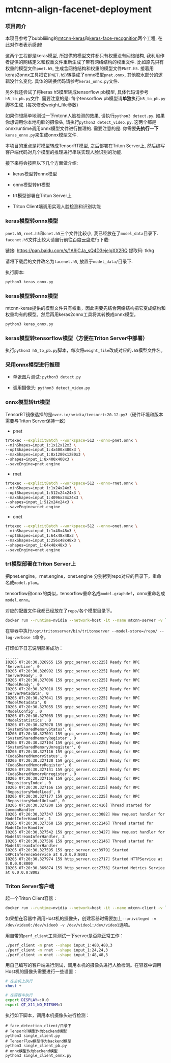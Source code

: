 # mtcnn-align-facenet-deployment

### 项目简介

本项目参考了bubbliiiing的[mtcnn-keras](https://github.com/bubbliiiing/mtcnn-keras)和[keras-face-recognition](https://github.com/bubbliiiing/keras-face-recognition)两个工程, 在此对作者表示感谢!

这两个工程都是keras模型, 所提供的模型文件都只有权重没有网络结构, 我利用作者提供的网络定义和权重文件重新生成了带有网络结构的权重文件. 比如原先只有权重的模型文件`pnet.h5`,
生成含网络结构和权重的模型文件`PNET.h5`. 接着用keras2onnx工具把它(`PNET.h5`)转换成了onnx模型`pnet.onnx`, 其他胶水部分的逻辑没什么变化. 具体的转换代码请参考`keras_onnx.py`文件.

另外我还尝试了将keras h5模型转成tensorflow pb模型, 具体代码请参考`h5_to_pb.py`文件. 需要注意的是: 每个tensorflow pb模型请**单独**执行`h5_to_pb.py`脚本生成. (每次修改weight_file参数)

如果你想简单地测试一下mtcnn人脸检测的效果, 请执行`python3 detect.py`. 如果你想调用你本地电脑的摄像头, 请执行`python3 detect_video.py`. 这两个都是onnxruntime调用onnx模型文件进行推理的.
需要注意的是: 你需要**先执行一下**`keras_onnx.py`来生成onnx模型文件.

本项目的重点是将模型转成TensorRT模型, 之后部署在Triton Server上, 然后编写客户端代码对几个模型的推理进行串联实现人脸识别的功能.

接下来将会按照以下几个方面做介绍:

- keras模型转onnx模型

- onnx模型转trt模型

- trt模型部署在Triton Server上

- Triton Client端调用实现人脸检测和识别功能

### keras模型转onnx模型

`pnet.h5`, `rnet.h5`和`onet.h5`三个文件比较小, 我已经放在了`model_data`目录下. `facenet.h5`文件比较大请自行前往百度云盘进行下载:

链接: https://pan.baidu.com/s/1A9jCJa_sQ4D3ejelgXX2RQ 提取码: tkhg

请将下载后的文件改名为`facenet.h5`, 放置于`model_data/`目录下.

执行脚本:

```py
python3 keras_onnx.py
```

### keras模型转onnx模型

mtcnn-keras提供的模型文件只有权重，因此需要先结合网络结构把它变成结构和权重均有的模型。然后再用keras2onnx工具将其转换成onnx模型。

```sh
python3 keras_onnx.py
```

### keras模型转tensorflow模型（方便在Triton Server中部署）

执行`python3 h5_to_pb.py`脚本，每次将`weight_file`改成对应的`.h5`模型文件名。

### 采用onnx模型进行推理

- 单张图片测试: `python3 detect.py`

- 调用摄像头: `python3 detect_video.py`

### onnx模型转trt模型

TensorRT镜像选择的是`nvcr.io/nvidia/tensorrt:20.12-py3`（硬件环境和版本需要与Triton Server保持一致）

- pnet

```sh
trtexec --explicitBatch --workspace=512 --onnx=pnet.onnx \
--minShapes=input_1:1x12x12x3 \
--optShapes=input_1:4x400x400x3 \
--maxShapes=input_1:8x1280x1280x3 \
--shapes=input_1:8x400x400x3 \
--saveEngine=pnet.engine
```

- rnet

```sh
trtexec --explicitBatch --workspace=512 --onnx=rnet.onnx \
--minShapes=input_1:1x24x24x3 \
--optShapes=input_1:512x24x24x3 \
--maxShapes=input_1:4096x24x24x3 \
--shapes=input_1:512x24x24x3 \
--saveEngine=rnet.engine
```

- onet

```sh
trtexec --explicitBatch --workspace=512 --onnx=onet.onnx \
--minShapes=input_1:1x48x48x3 \
--optShapes=input_1:64x48x48x3 \
--maxShapes=input_1:256x48x48x3 \
--shapes=input_1:64x48x48x3 \
--saveEngine=onet.engine
```

### trt模型部署在Triton Server上

把pnet.engine，rnet.engine，onet.engine 分别拷到repo对应的目录下，重命名成`model.plan`。

tensorflow和onnx的类似，tensorflow重命名成`model.graphdef`，onnx重命名成`model.onnx`。

对应的配置文件我都已经放在了`repo/`各个模型目录下。

```sh
docker run --runtime=nvidia --network=host -it --name mtcnn-server -v `pwd`/repo:/repo nvcr.io/nvidia/tritonserver:20.12-py3 bash
```

在容器中执行`/opt/tritonserver/bin/tritonserver --model-store=/repo/ --log-verbose 1`命令。

打印如下日志说明部署成功：

```
......
I0205 07:20:30.326955 159 grpc_server.cc:225] Ready for RPC 'ServerLive', 0
I0205 07:20:30.326992 159 grpc_server.cc:225] Ready for RPC 'ServerReady', 0
I0205 07:20:30.327006 159 grpc_server.cc:225] Ready for RPC 'ModelReady', 0
I0205 07:20:30.327018 159 grpc_server.cc:225] Ready for RPC 'ServerMetadata', 0
I0205 07:20:30.327041 159 grpc_server.cc:225] Ready for RPC 'ModelMetadata', 0
I0205 07:20:30.327055 159 grpc_server.cc:225] Ready for RPC 'ModelConfig', 0
I0205 07:20:30.327065 159 grpc_server.cc:225] Ready for RPC 'ModelStatistics', 0
I0205 07:20:30.327078 159 grpc_server.cc:225] Ready for RPC 'SystemSharedMemoryStatus', 0
I0205 07:20:30.327091 159 grpc_server.cc:225] Ready for RPC 'SystemSharedMemoryRegister', 0
I0205 07:20:30.327104 159 grpc_server.cc:225] Ready for RPC 'SystemSharedMemoryUnregister', 0
I0205 07:20:30.327116 159 grpc_server.cc:225] Ready for RPC 'CudaSharedMemoryStatus', 0
I0205 07:20:30.327128 159 grpc_server.cc:225] Ready for RPC 'CudaSharedMemoryRegister', 0
I0205 07:20:30.327141 159 grpc_server.cc:225] Ready for RPC 'CudaSharedMemoryUnregister', 0
I0205 07:20:30.327156 159 grpc_server.cc:225] Ready for RPC 'RepositoryIndex', 0
I0205 07:20:30.327166 159 grpc_server.cc:225] Ready for RPC 'RepositoryModelLoad', 0
I0205 07:20:30.327177 159 grpc_server.cc:225] Ready for RPC 'RepositoryModelUnload', 0
I0205 07:20:30.327200 159 grpc_server.cc:416] Thread started for CommonHandler
I0205 07:20:30.327347 159 grpc_server.cc:3082] New request handler for ModelInferHandler, 1
I0205 07:20:30.327368 159 grpc_server.cc:2146] Thread started for ModelInferHandler
I0205 07:20:30.327542 159 grpc_server.cc:3427] New request handler for ModelStreamInferHandler, 3
I0205 07:20:30.327586 159 grpc_server.cc:2146] Thread started for ModelStreamInferHandler
I0205 07:20:30.327595 159 grpc_server.cc:3979] Started GRPCInferenceService at 0.0.0.0:8001
I0205 07:20:30.327974 159 http_server.cc:2717] Started HTTPService at 0.0.0.0:8000
I0205 07:20:30.369874 159 http_server.cc:2736] Started Metrics Service at 0.0.0.0:8002
```

### Triton Server客户端

起一个Triton Client容器：

```sh
docker run --runtime=nvidia --network=host -it --name mtcnn-client -v `pwd`/mtcnn_workspace:/mtcnn_workspace nvcr.io/nvidia/tritonserver:20.12-py3-sdk bash
```

如果想在容器中调用Host机的摄像头，创建容器时需要加上`--privileged -v /dev/video0:/dev/video0 -v /dev/video1:/dev/video1`选项。

用自带的`perf_client`工具测试一下server是否能正常工作：

```sh
./perf_client -m pnet --shape input_1:480,480,3
./perf_client -m rnet --shape input_1:24,24,3
./perf_client -m onet --shape input_1:48,48,3
```

用自己编写的客户端进行测试，调用本机的摄像头进行人脸检测。在容器中调用Host机的摄像头需要进行一些设置：

```sh
# 在主机上执行
xhost +

# 在容器中执行
export DISPLAY=:0.0
export QT_X11_NO_MITSHM=1
```

执行如下脚本，调用本机摄像头进行检测：

```
# face_detection_client/目录下
# TensorRT模型作为backend模型
python3 single_client.py
# TensorFlow模型作为backend模型
python3 single_client_pb.py
# onnx模型作为backend模型
python3 single_client_onnx.py
```

